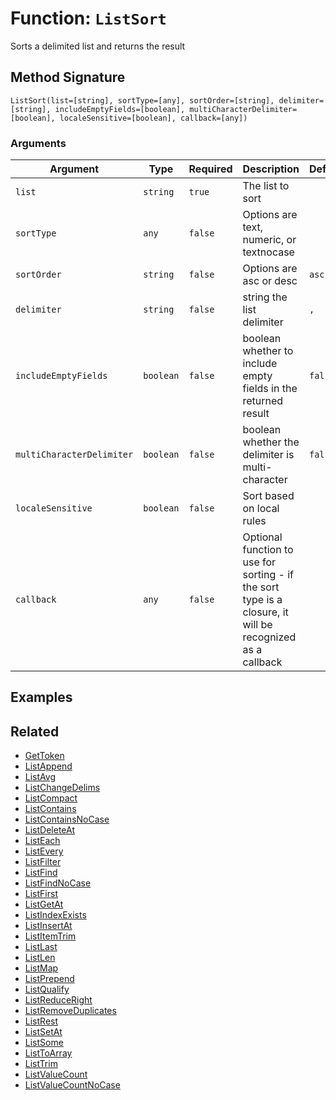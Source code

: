 [comment]: # (Note: This documentation is generated dynamically in the build process.  To modify the contents, change the javadoc on the _invoke method of the BIF class)

# Function: `ListSort`

Sorts a delimited list and returns the result

## Method Signature

```
ListSort(list=[string], sortType=[any], sortOrder=[string], delimiter=[string], includeEmptyFields=[boolean], multiCharacterDelimiter=[boolean], localeSensitive=[boolean], callback=[any])
```

### Arguments


| Argument | Type | Required | Description | Default |
|----------|------|----------|-------------|---------|
| `list` | `string` | `true` | The list to sort |  |
| `sortType` | `any` | `false` | Options are text, numeric, or textnocase |  |
| `sortOrder` | `string` | `false` | Options are asc or desc | `asc` |
| `delimiter` | `string` | `false` | string the list delimiter | `,` |
| `includeEmptyFields` | `boolean` | `false` | boolean whether to include empty fields in the returned result | `false` |
| `multiCharacterDelimiter` | `boolean` | `false` | boolean whether the delimiter is multi-character | `false` |
| `localeSensitive` | `boolean` | `false` | Sort based on local rules |  |
| `callback` | `any` | `false` | Optional function to use for sorting - if the sort type is a closure, it will be recognized as a callback |  |

## Examples



## Related

  * [GetToken](./GetToken.md)
  * [ListAppend](./ListAppend.md)
  * [ListAvg](./ListAvg.md)
  * [ListChangeDelims](./ListChangeDelims.md)
  * [ListCompact](./ListCompact.md)
  * [ListContains](./ListContains.md)
  * [ListContainsNoCase](./ListContainsNoCase.md)
  * [ListDeleteAt](./ListDeleteAt.md)
  * [ListEach](./ListEach.md)
  * [ListEvery](./ListEvery.md)
  * [ListFilter](./ListFilter.md)
  * [ListFind](./ListFind.md)
  * [ListFindNoCase](./ListFindNoCase.md)
  * [ListFirst](./ListFirst.md)
  * [ListGetAt](./ListGetAt.md)
  * [ListIndexExists](./ListIndexExists.md)
  * [ListInsertAt](./ListInsertAt.md)
  * [ListItemTrim](./ListItemTrim.md)
  * [ListLast](./ListLast.md)
  * [ListLen](./ListLen.md)
  * [ListMap](./ListMap.md)
  * [ListPrepend](./ListPrepend.md)
  * [ListQualify](./ListQualify.md)
  * [ListReduceRight](./ListReduceRight.md)
  * [ListRemoveDuplicates](./ListRemoveDuplicates.md)
  * [ListRest](./ListRest.md)
  * [ListSetAt](./ListSetAt.md)
  * [ListSome](./ListSome.md)
  * [ListToArray](./ListToArray.md)
  * [ListTrim](./ListTrim.md)
  * [ListValueCount](./ListValueCount.md)
  * [ListValueCountNoCase](./ListValueCountNoCase.md)
